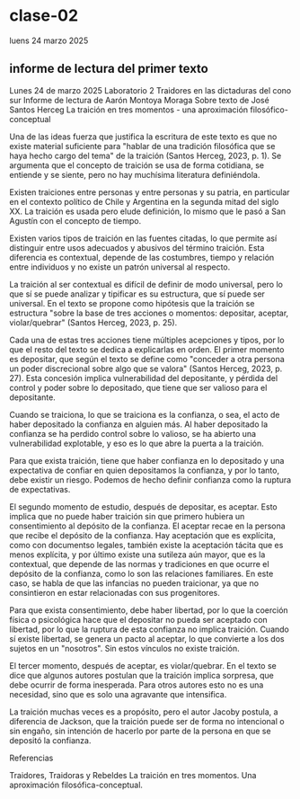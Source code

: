 # clase-02

luens 24 marzo 2025

## informe de lectura del primer texto

Lunes 24 de marzo 2025
Laboratorio 2
Traidores en las dictaduras del cono sur
Informe de lectura de Aarón Montoya Moraga
Sobre texto de José Santos Herceg
La traición en tres momentos - una aproximación filosófico-conceptual

Una de las ideas fuerza que justifica la escritura de este texto es que no existe material suficiente para "hablar de una tradición filosófica que se haya hecho cargo del tema" de la traición (Santos Herceg, 2023, p. 1). Se argumenta que el concepto de  traición se usa de forma cotidiana, se entiende y se siente, pero no hay muchísima literatura definiéndola.

Existen traiciones entre personas y entre personas y su patria, en particular en el contexto político de Chile y Argentina en la segunda mitad del siglo XX. La traición es usada pero elude definición, lo mismo que le pasó a San Agustín con el concepto de tiempo.

Existen varios tipos de traición en las fuentes citadas, lo que permite así distinguir entre usos adecuados y abusivos del término traición. Esta diferencia es contextual, depende de las costumbres, tiempo y relación entre individuos y no existe un patrón universal al respecto.

La traición al ser contextual es difícil de definir de modo universal, pero lo que sí se puede analizar y tipificar es su estructura, que sí puede ser universal. En el texto se propone como hipótesis que la traición se estructura "sobre la base de tres acciones o momentos: depositar, aceptar, violar/quebrar" (Santos Herceg, 2023, p. 25).

Cada una de estas tres acciones tiene múltiples acepciones y tipos, por lo que el resto del texto se dedica a explicarlas en orden. El primer momento es depositar, que según el texto se define como "conceder a otra persona un poder discrecional sobre algo que se valora" (Santos Herceg, 2023, p. 27). Esta concesión implica vulnerabilidad del depositante, y pérdida del control y poder sobre lo depositado, que tiene que ser valioso para el depositante.

Cuando se traiciona, lo que se traiciona es la confianza, o sea, el acto de haber depositado la confianza en alguien más. Al haber depositado la confianza se ha perdido control sobre lo valioso, se ha abierto una vulnerabilidad explotable, y eso es lo que abre la puerta a la traición.

Para que exista traición, tiene que haber confianza en lo depositado y una expectativa de confiar en quien depositamos la confianza, y por lo tanto, debe existir un riesgo. Podemos de hecho definir confianza como la ruptura de expectativas.

El segundo momento de estudio, después de depositar, es aceptar. Esto implica que no puede haber traición sin que primero hubiera un consentimiento al depósito de la confianza. El aceptar recae en la persona que recibe el depósito de la confianza. Hay aceptación que es explícita, como con documentso legales, también existe la aceptación tácita que es menos explícita, y por último existe una sutileza aún mayor, que es la contextual, que depende de las normas y tradiciones en que ocurre el depósito de la confianza, como lo son las relaciones familiares. En este caso, se habla de que las infancias no pueden traicionar, ya que no consintieron en estar relacionadas con sus progenitores.

Para que exista consentimiento, debe haber libertad, por lo que la coerción física o psicológica hace que el depositar no pueda ser aceptado con libertad, por lo que la ruptura de esta confianza no implica traición. Cuando sí existe libertad, se genera un pacto al aceptar, lo que convierte a los dos sujetos en un "nosotros". Sin estos vínculos no existe traición.

El tercer momento, después de aceptar, es violar/quebrar. En el texto se dice que algunos autores postulan que la traición implica sorpresa, que debe ocurrir de forma inesperada. Para otros autores esto no es una necesidad, sino que es solo una agravante que intensifica.

La traición muchas veces es a propósito, pero el autor Jacoby postula, a diferencia de Jackson, que la traición puede ser de forma no intencional o sin engaño, sin intención de hacerlo por parte de la persona en que se depositó la confianza.

Referencias

Traidores, Traidoras y Rebeldes
La traición en tres momentos. Una aproximación filosófica-conceptual.
